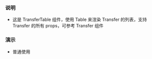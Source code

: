### 说明

-   这是 TransferTable 组件，使用 Table 来渲染 Transfer 的列表，支持 Transfer 的所有 props，可参考 Transfer 组件

### 演示

-   普通使用

```js {"codepath": "transferTable.jsx"}
```
